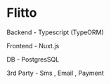 # Flitto
<p>Backend - Typescript (TypeORM)</p>
<p>Frontend - Nuxt.js</p> 
<p>DB - PostgresSQL</p> 
<p>3rd Party - Sms , Email , Payment</p>
